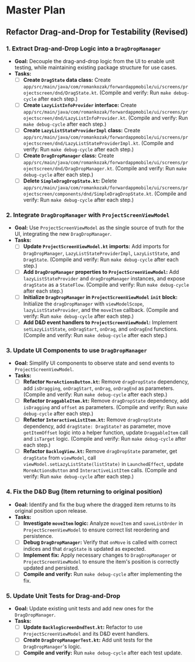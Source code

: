 # Master Plan

## Refactor Drag-and-Drop for Testability (Revised)

### 1. Extract Drag-and-Drop Logic into a `DragDropManager`

-   **Goal:** Decouple the drag-and-drop logic from the UI to enable unit testing, while maintaining existing package structure for use cases.
-   **Tasks:**
    -   [ ] **Create `DragState` data class:** Create `app/src/main/java/com/romankozak/forwardappmobile/ui/screens/projectscreen/dnd/DragState.kt`. (Compile and verify: Run `make debug-cycle` after each step.)
    -   [ ] **Create `LazyListInfoProvider` interface:** Create `app/src/main/java/com/romankozak/forwardappmobile/ui/screens/projectscreen/dnd/LazyListInfoProvider.kt`. (Compile and verify: Run `make debug-cycle` after each step.)
    -   [ ] **Create `LazyListStateProviderImpl` class:** Create `app/src/main/java/com/romankozak/forwardappmobile/ui/screens/projectscreen/dnd/LazyListStateProviderImpl.kt`. (Compile and verify: Run `make debug-cycle` after each step.)
    -   [ ] **Create `DragDropManager` class:** Create `app/src/main/java/com/romankozak/forwardappmobile/ui/screens/projectscreen/dnd/DragDropManager.kt`. (Compile and verify: Run `make debug-cycle` after each step.)
    -   [ ] **Delete `SimpleDragDropState.kt`:** Delete `app/src/main/java/com/romankozak/forwardappmobile/ui/screens/projectscreen/components/dnd/SimpleDragDropState.kt`. (Compile and verify: Run `make debug-cycle` after each step.)

### 2. Integrate `DragDropManager` with `ProjectScreenViewModel`

-   **Goal:** Use `ProjectScreenViewModel` as the single source of truth for the UI, integrating the new `DragDropManager`.
-   **Tasks:**
    -   [ ] **Update `ProjectScreenViewModel.kt` imports:** Add imports for `DragDropManager`, `LazyListStateProviderImpl`, `LazyListState`, and `DragState`. (Compile and verify: Run `make debug-cycle` after each step.)
    -   [ ] **Add `DragDropManager` properties to `ProjectScreenViewModel`:** Add `lazyListStateProvider` and `dragDropManager` instances, and expose `dragState` as a `StateFlow`. (Compile and verify: Run `make debug-cycle` after each step.)
    -   [ ] **Initialize `DragDropManager` in `ProjectScreenViewModel` `init` block:** Initialize the `dragDropManager` with `viewModelScope`, `lazyListStateProvider`, and the `moveItem` callback. (Compile and verify: Run `make debug-cycle` after each step.)
    -   [ ] **Add D&D event handlers to `ProjectScreenViewModel`:** Implement `setLazyListState`, `onDragStart`, `onDrag`, and `onDragEnd` functions. (Compile and verify: Run `make debug-cycle` after each step.)

### 3. Update UI Components to use `DragDropManager`

-   **Goal:** Simplify UI components to observe state and send events to `ProjectScreenViewModel`.
-   **Tasks:**
    -   [ ] **Refactor `MoreActionsButton.kt`:** Remove `dragDropState` dependency, add `isDragging`, `onDragStart`, `onDrag`, `onDragEnd` as parameters. (Compile and verify: Run `make debug-cycle` after each step.)
    -   [ ] **Refactor `DraggableItem.kt`:** Remove `dragDropState` dependency, add `isDragging` and `offset` as parameters. (Compile and verify: Run `make debug-cycle` after each step.)
    -   [ ] **Refactor `InteractiveListItem.kt`:** Remove `dragDropState` dependency, add `dragState: DragState?` as parameter, move `getItemOffset` logic into a helper function, update `DraggableItem` call and `isTarget` logic. (Compile and verify: Run `make debug-cycle` after each step.)
    -   [ ] **Refactor `BacklogView.kt`:** Remove `dragDropState` parameter, get `dragState` from `viewModel`, call `viewModel.setLazyListState(listState)` in `LaunchedEffect`, update `MoreActionsButton` and `InteractiveListItem` calls. (Compile and verify: Run `make debug-cycle` after each step.)

### 4. Fix the D&D Bug (Item returning to original position)

-   **Goal:** Identify and fix the bug where the dragged item returns to its original position upon release.
-   **Tasks:**
    -   [ ] **Investigate `moveItem` logic:** Analyze `moveItem` and `saveListOrder` in `ProjectScreenViewModel` to ensure correct list reordering and persistence.
    -   [ ] **Debug `DragDropManager`:** Verify that `onMove` is called with correct indices and that `dragState` is updated as expected.
    -   [ ] **Implement fix:** Apply necessary changes to `DragDropManager` or `ProjectScreenViewModel` to ensure the item's position is correctly updated and persisted.
    -   [ ] **Compile and verify:** Run `make debug-cycle` after implementing the fix.

### 5. Update Unit Tests for Drag-and-Drop

-   **Goal:** Update existing unit tests and add new ones for the `DragDropManager`.
-   **Tasks:**
    -   [ ] **Update `BacklogScreenDndTest.kt`:** Refactor to use `ProjectScreenViewModel` and its D&D event handlers.
    -   [ ] **Create `DragDropManagerTest.kt`:** Add unit tests for the `DragDropManager`'s logic.
    -   [ ] **Compile and verify:** Run `make debug-cycle` after each test update.
